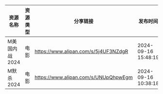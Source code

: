 | 资源名称      | 资源类型 | 分享链接                                 | 发布时间                |
| --------- | ---- | ------------------------------------ | ------------------- |
| M美国内战2024 | 电影   | https://www.alipan.com/s/5j4UF3NZdgR | 2024-09-16 15:48:19 |
| M默杀2024   | 电影   | https://www.alipan.com/s/UNUpQhpwEgm | 2024-09-16 10:38:18 |
